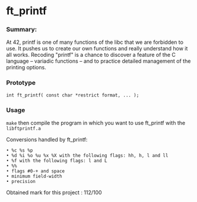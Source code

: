 # ft_printf

### Summary:
At 42, printf is one of many functions of the libc that we are forbidden to use.
It pushes us to create our own functions and really understand how it all works.
Recoding "printf" is a chance to discover a feature of the C language – variadic
functions – and to practice detailed management of the printing options.

### Prototype
```
int ft_printf( const char *restrict format, ... );
```

### Usage
```make``` then compile the program in which you want to use ft_printf with the ```libftprintf.a```

Conversions handled by ft_printf:
```
• %c %s %p
• %d %i %o %u %x %X with the following flags: hh, h, l and ll
• %f with the following flags: l and L
• %%
• flags #0-+ and space
• minimum field-width
• precision
```

Obtained mark for this project : 112/100

